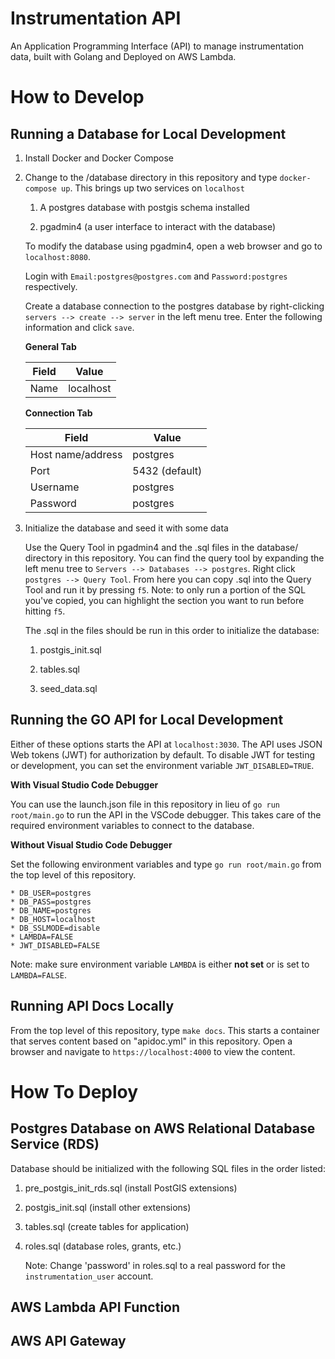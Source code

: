 # Instrumentation API

An Application Programming Interface (API) to manage instrumentation data, built with Golang and Deployed on AWS Lambda.

# How to Develop

## Running a Database for Local Development

1. Install Docker and Docker Compose

2. Change to the /database directory in this repository and type `docker-compose up`. This brings up two services on `localhost`

   1. A postgres database with postgis schema installed

   2. pgadmin4 (a user interface to interact with the database)

   To modify the database using pgadmin4, open a web browser and go to `localhost:8080`.

   Login with `Email:postgres@postgres.com` and `Password:postgres` respectively.

   Create a database connection to the postgres database by right-clicking `servers --> create --> server` in the left menu tree. Enter the following information and click `save`.

   **General Tab**

   | Field | Value     |
   | ----- | --------- |
   | Name  | localhost |

   **Connection Tab**

   | Field             | Value          |
   | ----------------- | -------------- |
   | Host name/address | postgres       |
   | Port              | 5432 (default) |
   | Username          | postgres       |
   | Password          | postgres       |

3. Initialize the database and seed it with some data

   Use the Query Tool in pgadmin4 and the .sql files in the database/ directory in this repository. You can find the query tool by expanding the left menu tree to `Servers --> Databases --> postgres`. Right click `postgres --> Query Tool`. From here you can copy .sql into the Query Tool and run it by pressing `f5`. Note: to only run a portion of the SQL you've copied, you can highlight the section you want to run before hitting `f5`.

   The .sql in the files should be run in this order to initialize the database:

   1. postgis_init.sql

   2. tables.sql

   3. seed_data.sql

## Running the GO API for Local Development

Either of these options starts the API at `localhost:3030`. The API uses JSON Web tokens (JWT) for authorization by default.  To disable JWT for testing or development, you can set the environment variable `JWT_DISABLED=TRUE`.

**With Visual Studio Code Debugger**

You can use the launch.json file in this repository in lieu of `go run root/main.go` to run the API in the VSCode debugger.  This takes care of the required environment variables to connect to the database.

**Without Visual Studio Code Debugger**

Set the following environment variables and type `go run root/main.go` from the top level of this repository.

    * DB_USER=postgres
    * DB_PASS=postgres
    * DB_NAME=postgres
    * DB_HOST=localhost
    * DB_SSLMODE=disable
    * LAMBDA=FALSE
    * JWT_DISABLED=FALSE

Note: make sure environment variable `LAMBDA` is either **not set** or is set to `LAMBDA=FALSE`.

## Running API Docs Locally

From the top level of this repository, type `make docs`. This starts a container that serves content based on "apidoc.yml" in this repository.
Open a browser and navigate to `https://localhost:4000` to view the content.

# How To Deploy

## Postgres Database on AWS Relational Database Service (RDS)

Database should be initialized with the following SQL files in the order listed:

1. pre_postgis_init_rds.sql (install PostGIS extensions)

2. postgis_init.sql (install other extensions)

3. tables.sql (create tables for application)

3. roles.sql (database roles, grants, etc.)

   Note: Change 'password' in roles.sql to a real password for the `instrumentation_user` account.

## AWS Lambda API Function

## AWS API Gateway

